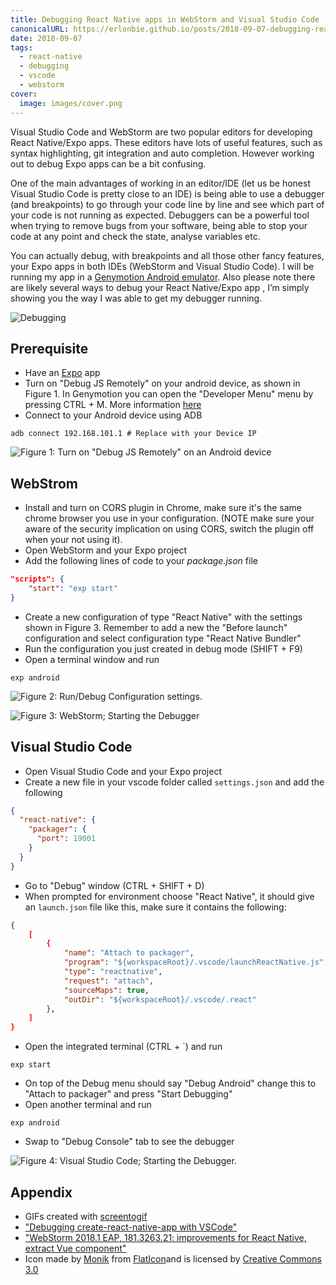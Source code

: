 ```yaml
---
title: Debugging React Native apps in WebStorm and Visual Studio Code
canonicalURL: https://erlonbie.github.io/posts/2018-09-07-debugging-react-native-apps-in-webstorm-and-visual-studio-code
date: 2018-09-07
tags:
  - react-native
  - debugging
  - vscode
  - webstorm
cover:
  image: images/cover.png
---
```

Visual Studio Code and WebStorm are two popular editors for developing React Native/Expo apps. These editors have lots
of useful features, such as syntax highlighting, git integration and auto completion. However working out to debug
Expo apps can be a bit confusing.

One of the main advantages of working in an editor/IDE (let us be honest Visual Studio Code is pretty close to an IDE)
is being able to use a debugger (and breakpoints) to go through your code line by line and see which part of your code
is not running as expected. Debuggers can be a powerful tool when trying to remove bugs from your software, being able
to stop your code at any point and check the state, analyse variables etc.

You can actually debug, with breakpoints and all those other fancy features, your Expo apps in both IDEs
(WebStorm and Visual Studio Code). I will be running my app in a [Genymotion Android emulator](https://genymotion.com/).
Also please note there are likely several ways to debug your React Native/Expo app , I’m simply showing you the way
I was able to get my debugger running.

![Debugging](https://media.giphy.com/media/ThOHTmBZlHOQ8/giphy.gif)

## Prerequisite

- Have an [Expo](https://expo.io/learn) app
- Turn on "Debug JS Remotely" on your android device, as shown in Figure 1. In Genymotion you can open the "Developer Menu" menu by pressing CTRL + M. More information [here](http://facebook.github.io/react-native/docs/debugging)
- Connect to your Android device using ADB

`adb connect 192.168.101.1 # Replace with your Device IP`

![Figure 1: Turn on "Debug JS Remotely" on an Android device](images/android-emulator.png)

## WebStrom

- Install and turn on CORS plugin in Chrome, make sure it's the same chrome browser you use in your configuration. (NOTE make sure your aware of the security implication on using CORS, switch the plugin off when your not using it).
- Open WebStorm and your Expo project
- Add the following lines of code to your _package.json_ file

```json
"scripts": {
    "start": "exp start"
}
```

- Create a new configuration of type "React Native" with the settings shown in Figure 3. Remember to add a new the "Before launch" configuration and select configuration type "React Native Bundler"
- Run the configuration you just created in debug mode (SHIFT + F9)
- Open a terminal window and run

`exp android`

![Figure 2: Run/Debug Configuration settings.](images/webstorm-configuration.png)

![Figure 3: WebStorm; Starting the Debugger](images/webstorm.gif)

## Visual Studio Code

- Open Visual Studio Code and your Expo project
- Create a new file in your vscode folder called `settings.json` and add the following

```json
{
  "react-native": {
    "packager": {
      "port": 19001
    }
  }
}
```

- Go to "Debug" window (CTRL + SHIFT + D)
- When prompted for environment choose "React Native", it should give an `launch.json` file like this, make sure it contains the following:

```json
{
    [
        {
            "name": "Attach to packager",
            "program": "${workspaceRoot}/.vscode/launchReactNative.js",
            "type": "reactnative",
            "request": "attach",
            "sourceMaps": true,
            "outDir": "${workspaceRoot}/.vscode/.react"
        },
    ]
}
```

- Open the integrated terminal (CTRL + `) and run

`exp start`

- On top of the Debug menu should say "Debug Android" change this to "Attach to packager" and press "Start Debugging"
- Open another terminal and run

`exp android`

- Swap to "Debug Console" tab to see the debugger

![Figure 4: Visual Studio Code; Starting the Debugger.](images/visual-studio-code.gif)

## Appendix

- GIFs created with [screentogif](https://www.screentogif.com/)
- ["Debugging create-react-native-app with VSCode"](https://medium.com/r/?url=https%3A%2F%2Fwww.youtube.com%2Fwatch%3Fv%3D0_MnXPD55-E)
- ["WebStorm 2018.1 EAP, 181.3263.21: improvements for React Native, extract Vue component"](https://blog.jetbrains.com/webstorm/2018/02/webstorm-2018-1-eap-181-3263/)
- Icon made by [Monik](https://www.flaticon.com/authors/monkik) from [FlatIcon](https://www.flaticon.com/)and is licensed by [Creative Commons 3.0](http://creativecommons.org/licenses/by/3.0/)
